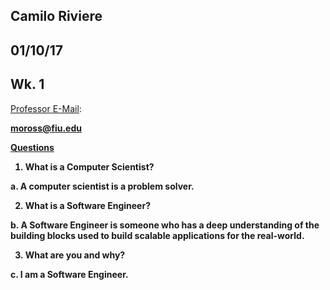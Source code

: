 ## Camilo Riviere
## 01/10/17
## Wk. 1

<u>Professor E-Mail</u>:

<strong>moross@fiu.edu</strong>

<u><Strong>Questions</bold></u>

1. <strong>What is a Computer Scientist?</strong>

  a. A computer scientist is a problem solver.

2. <strong>What is a Software Engineer?</strong>

  b. A Software Engineer is someone who has a deep understanding of the building blocks used to build scalable applications for the real-world.

3. <strong>What are you and why?</strong>

  c. I am a Software Engineer.
